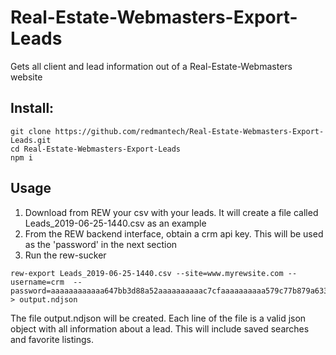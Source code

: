 Real-Estate-Webmasters-Export-Leads
===========

Gets all client and lead information out of a Real-Estate-Webmasters website

Install:
--------

    git clone https://github.com/redmantech/Real-Estate-Webmasters-Export-Leads.git
    cd Real-Estate-Webmasters-Export-Leads
    npm i

Usage
-----

  1. Download from REW your csv with your leads. It will create a file called Leads_2019-06-25-1440.csv as an example
  2. From the REW backend interface, obtain a crm api key. This will be used as the 'password' in the next section
  3. Run the rew-sucker


    rew-export Leads_2019-06-25-1440.csv --site=www.myrewsite.com --username=crm  --password=aaaaaaaaaaaa647bb3d88a52aaaaaaaaaac7cfaaaaaaaaaa579c77b879a633baa > output.ndjson

The file output.ndjson will be created. Each line of the file is a valid json object with all information about a lead. This will include saved searches and favorite listings.
